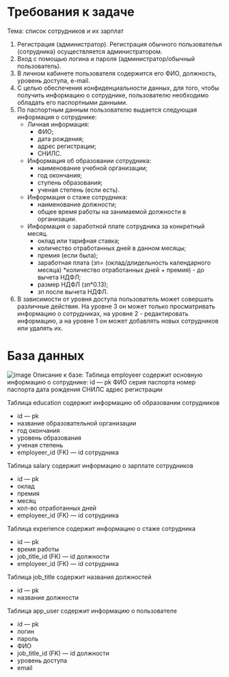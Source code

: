 # Требования к задаче

Тема: список сотрудников и их зарплат

1. Регистрация (администратор). Регистрация обычного пользователья (сотрудника) осуществляется администратором.
2. Вход с помощью логина и пароля (администратор/обычный пользователь).
3. В личном кабинете пользователя содержится его ФИО, должность, уровень доступа, e-mail.
4. С целью обеспечения конфиденциальности данных, для того, чтобы получить информацию о сотруднике, пользователю необходимо обладать его паспортными данными.
5. По паспортным данным пользователю выдается следующая информация о сотруднике:
   - Личная информация:
      - ФИО;
      - дата рождения;
      - адрес регистрации;
      - СНИЛС.
   - Информация об образовании сотрудника:
      - наименование учебной организации;
      - год окончания;
      - ступень образования;
      - ученая степень (если есть).
    - Информация о стаже сотрудника:
      - наименование должности;
      - общее время работы на занимаемой должности в организации.
    - Информация о заработной плате сотрудника за конкретный месяц.
      - оклад или тарифная ставка;
      - количество отработанных дней в данном месяцы;
      - премия (если была);
      - заработная плата (зп= (оклад/длидельность календарного месяца) *количество отработанных дней + премия) - до вычета НДФЛ;
      - размер НДФЛ (зп*0.13);
      - зп после вычета НДФЛ.
6. В зависимости от уровня доступа пользователь может совершать различные действия. На уровне 3 он может только просматривать информацию о сотрудниках, на уровне 2 - редактировать информацию, а на уровне 1 он может добавлять новых сотрудников или удалять их.

# База данных
![image](https://user-images.githubusercontent.com/115613576/199512221-582a79ce-f663-4b95-bff7-8c267ad1e699.png)
Описание к базе:
Таблица employeer содержит основную информацию о сотруднике:
id — pk
ФИО
серия паспорта
номер паспорта
дата рождения
СНИЛС
адрес регистрации

Таблица education содержит информацию об образовании сотрудников
   - id — pk
   - название образовательной организации
   - год окончания
   - уровень образования
   - ученая степень
   - employeer_id (FK) — id сотрудника

Таблица salary содержит информацию о зарплате сотрудников
   - id — pk
   - оклад
   - премия
   - месяц
   - кол-во отработанных дней
   - employeer_id (FK) — id сотрудника

Таблица experience содержит информацию о стаже сотрудника
   - id — pk
   - время работы
   - job_title_id (FK) — id должности
   - employeer_id (FK) — id сотрудника

Таблица job_title содержит названия должностей
   - id — pk
   - название должности

Таблица app_user содержит информацию о пользователе
   - id — pk
   - логин
   - пароль
   - ФИО
   - job_title_id (FK) — id должности
   - уровень доступа
   - email

   
     

      
